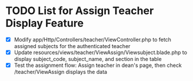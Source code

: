 # TODO List for Assign Teacher Display Feature

- [x] Modify app/Http/Controllers/teacher/ViewController.php to fetch assigned subjects for the authenticated teacher
- [x] Update resources/views/teacher/ViewAssign/Viewsubject.blade.php to display subject_code, subject_name, and section in the table
- [x] Test the assignment flow: Assign teacher in dean's page, then check /teacher/ViewAssign displays the data
